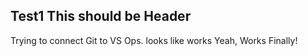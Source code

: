 ## Test1 This should be Header
Trying to connect Git to VS
Ops. looks like works
Yeah, Works Finally!